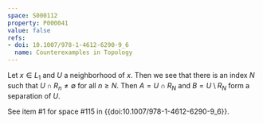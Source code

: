 ```yaml
---
space: S000112
property: P000041
value: false
refs:
- doi: 10.1007/978-1-4612-6290-9_6
  name: Counterexamples in Topology
---
```


Let $x\in L_1$ and $U$ a neighborhood of $x$.  Then we see that there is an index $N$ such that $U\cap R_n\ne \emptyset$ for all $n\ge N$.  Then $A=U\cap R_N$ and $B=U\setminus R_N$ form a separation of $U$.

See item #1 for space #115 in {{doi:10.1007/978-1-4612-6290-9_6}}.
